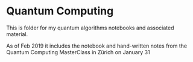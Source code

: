# Quantum Computing

This is folder for my quantum algorithms notebooks and associated material.  
  
As of Feb 2019 it includes the notebook and hand-written notes from the Quantum Computing MasterClass in Zürich on January 31
